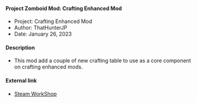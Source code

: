 #### Project Zomboid Mod: Crafting Enhanced Mod

* Project: Crafting Enhanced Mod
* Author: ThatHunterJP
* Date: January 26, 2023

#### Description
* This mod add a couple of new crafting table to use as a core component on crafting enhanced mods.



#### External link
* [Steam WorkShop](https://steamcommunity.com/sharedfiles/filedetails/?id=515555911)